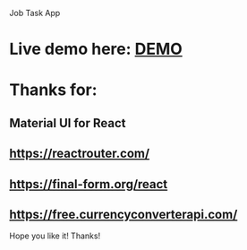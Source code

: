 Job Task App

# Live demo here: [DEMO](http://bkasperski.pl/currs/)

# Thanks for:
## Material UI for React
## https://reactrouter.com/
## https://final-form.org/react
## https://free.currencyconverterapi.com/

Hope you like it! Thanks!
